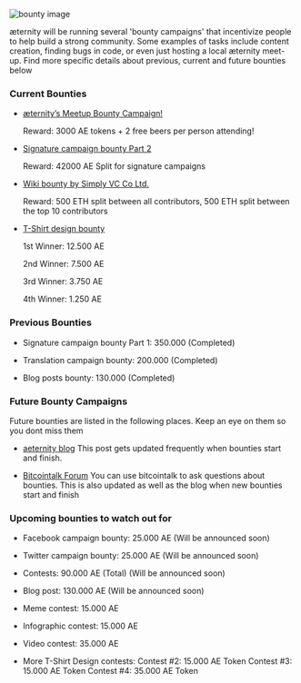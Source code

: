 ![bounty image](https://github.com/aeternity/wiki/blob/master/images/ae-bounty-program.png)

æternity will be running several 'bounty campaigns' that incentivize people to help build a strong community. Some examples of tasks include content creation, finding bugs in code, or even just hosting a local æternity meet-up. Find more specific details about previous, current and future bounties below

### Current Bounties


* [æternity’s Meetup Bounty Campaign!](https://blog.aeternity.com/%C3%A6ternitys-meetup-bounty-campaign-bb348067e5a4)
    
    Reward: 3000 AE tokens + 2 free beers per person attending!

* [Signature campaign bounty Part 2](https://bitcointalk.org/index.php?topic=1819473.0)

    Reward: 42000 AE Split for signature campaigns

* [Wiki bounty by Simply VC Co Ltd.](https://blog.aeternity.com/%C3%A6ternity-wiki-bounty-campaign-6419b7c7c3bd)

    Reward: 500 ETH split between all contributors, 500 ETH split between the top 10 contributors

* [T-Shirt design bounty](https://docs.google.com/forms/d/e/1FAIpQLSc4NSHNUE8uHCpkh2Ap3zuikGwOB7QHeadp8e-F6vkKsboUQQ/viewform)
    
    1st Winner: 12.500 AE 

    2nd Winner: 7.500 AE 

    3rd Winner: 3.750 AE 

    4th Winner: 1.250 AE 


### Previous Bounties

* Signature campaign bounty Part 1: 350.000 (Completed)

* Translation campaign bounty: 200.000 (Completed)
* Blog posts bounty: 130.000 (Completed)

### Future Bounty Campaigns

Future bounties are listed in the following places.
Keep an eye on them so you dont miss them

* [aeternity blog](https://blog.aeternity.com/%C3%A6ternity-bounty-program-e6191d330cf5)
  This post gets updated frequently when bounties start and finish.

* [Bitcointalk Forum](https://bitcointalk.org/index.php?topic=1819473.0)
   You can use bitcointalk to ask questions about bounties.
   This is also updated as well as the blog when new bounties start and finish

### Upcoming bounties to watch out for

* Facebook campaign bounty: 25.000 AE (Will be announced soon)

* Twitter campaign bounty: 25.000 AE (Will be announced soon)

* Contests: 90.000 AE (Total) (Will be announced soon)

* Blog post: 130.000 AE  (Will be announced soon)

* Meme contest: 15.000 AE

* Infographic contest: 15.000 AE

* Video contest: 35.000 AE

* More T-Shirt Design contests:
    Contest #2: 15.000 AE Token 
    Contest #3: 15.000 AE Token 
    Contest #4: 35.000 AE Token


